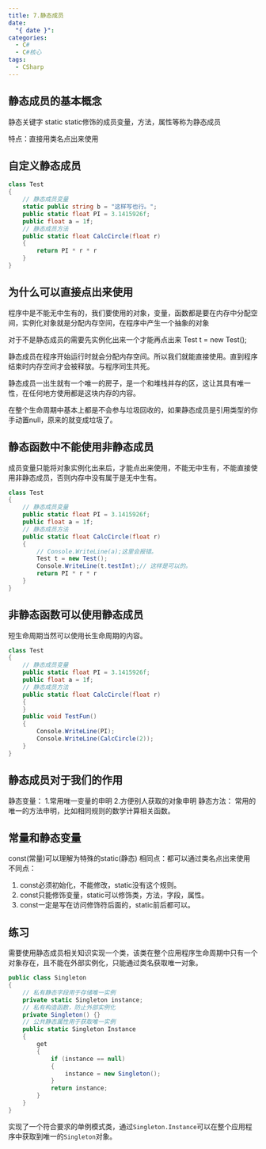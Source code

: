 ```yaml
---
title: 7.静态成员
date:
  "{ date }": 
categories:
  - C#
  - C#核心
tags:
  - CSharp
---
```


## 静态成员的基本概念

静态关键字 static
static修饰的成员变量，方法，属性等称为静态成员

特点：直接用类名点出来使用
## 自定义静态成员
```C#
class Test
{
	// 静态成员变量
	static public string b = "这样写也行。";
	public static float PI = 3.1415926f;
	public float a = 1f;
	// 静态成员方法
	public static float CalcCircle(float r)
	{
		return PI * r * r
	}
}
```
## 为什么可以直接点出来使用
程序中是不能无中生有的，我们要使用的对象，变量，函数都是要在内存中分配空间，实例化对象就是分配内存空间，在程序中产生一个抽象的对象

对于不是静态成员的需要先实例化出来一个才能再点出来
Test t = new Test();

静态成员在程序开始运行时就会分配内存空间。所以我们就能直接使用。直到程序结束时内存空间才会被释放。与程序同生共死。

静态成员一出生就有一个唯一的房子，是一个和堆栈并存的区，这让其具有唯一性，在任何地方使用都是这块内存的内容。

在整个生命周期中基本上都是不会参与垃圾回收的，如果静态成员是引用类型的你手动置null，原来的就变成垃圾了。
## 静态函数中不能使用非静态成员

成员变量只能将对象实例化出来后，才能点出来使用，不能无中生有，不能直接使用非静态成员，否则内存中没有属于是无中生有。
```C#
class Test
{
	// 静态成员变量
	public static float PI = 3.1415926f;
	public float a = 1f;
	// 静态成员方法
	public static float CalcCircle(float r)
	{
		// Console.WriteLine(a);这里会报错。
		Test t = new Test();
		Console.WriteLine(t.testInt);// 这样是可以的。
		return PI * r * r
	}
}
```
## 非静态函数可以使用静态成员
短生命周期当然可以使用长生命周期的内容。
```C#
class Test
{
	// 静态成员变量
	public static float PI = 3.1415926f;
	public float a = 1f;
	// 静态成员方法
	public static float CalcCircle(float r)
	{
	}
	public void TestFun()
	{
		Console.WriteLine(PI);
		Console.WriteLine(CalcCircle(2));
	}
}
```
## 静态成员对于我们的作用
静态变量：
1.常用唯一变量的申明
2.方便别人获取的对象申明
静态方法：
常用的唯一的方法申明，比如相同规则的数学计算相关函数。

## 常量和静态变量

const(常量)可以理解为特殊的static(静态)
相同点：都可以通过类名点出来使用
不同点：
1. const必须初始化，不能修改，static没有这个规则。
2. const只能修饰变量，static可以修饰类，方法，字段，属性。
3. const一定是写在访问修饰符后面的，static前后都可以。
## 练习
需要使用静态成员相关知识实现一个类，该类在整个应用程序生命周期中只有一个对象存在，且不能在外部实例化，只能通过类名获取唯一对象。
```C#
public class Singleton
{
    // 私有静态字段用于存储唯一实例
    private static Singleton instance;
    // 私有构造函数，防止外部实例化
    private Singleton() {}
    // 公共静态属性用于获取唯一实例
    public static Singleton Instance
    {
        get
        {
            if (instance == null)
            {
                instance = new Singleton();
            }
            return instance;
        }
    }
}
```
实现了一个符合要求的单例模式类，通过`Singleton.Instance`可以在整个应用程序中获取到唯一的`Singleton`对象。